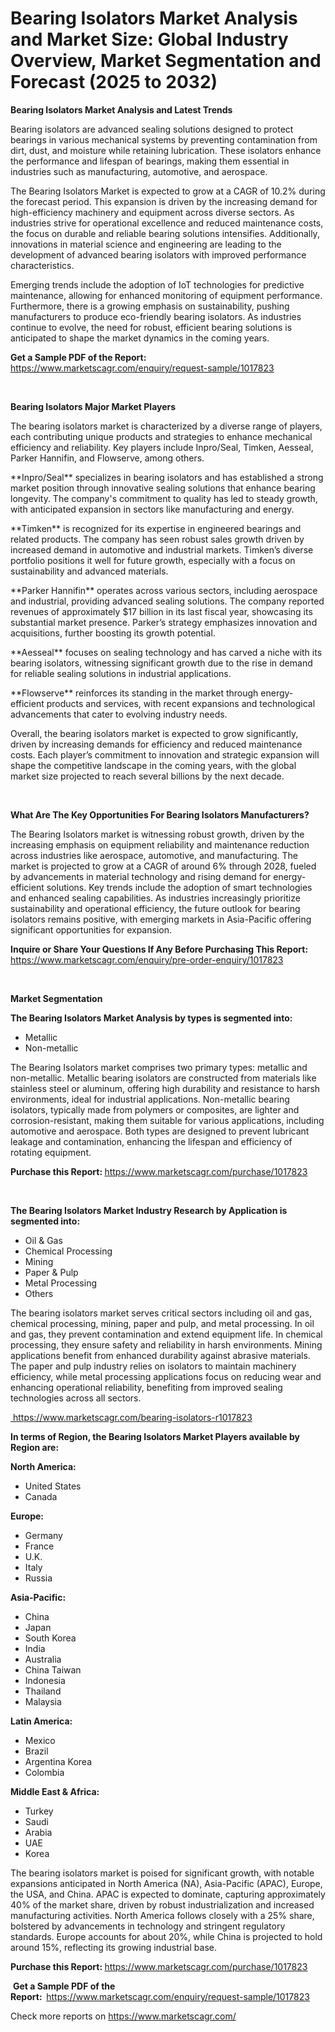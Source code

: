 <p><h1>Bearing Isolators Market Analysis and Market Size: Global Industry Overview, Market Segmentation and Forecast (2025 to 2032)</h1></p><p><strong>Bearing Isolators Market Analysis and Latest Trends</strong></p>
<p><p>Bearing isolators are advanced sealing solutions designed to protect bearings in various mechanical systems by preventing contamination from dirt, dust, and moisture while retaining lubrication. These isolators enhance the performance and lifespan of bearings, making them essential in industries such as manufacturing, automotive, and aerospace.</p><p>The Bearing Isolators Market is expected to grow at a CAGR of 10.2% during the forecast period. This expansion is driven by the increasing demand for high-efficiency machinery and equipment across diverse sectors. As industries strive for operational excellence and reduced maintenance costs, the focus on durable and reliable bearing solutions intensifies. Additionally, innovations in material science and engineering are leading to the development of advanced bearing isolators with improved performance characteristics.</p><p>Emerging trends include the adoption of IoT technologies for predictive maintenance, allowing for enhanced monitoring of equipment performance. Furthermore, there is a growing emphasis on sustainability, pushing manufacturers to produce eco-friendly bearing isolators. As industries continue to evolve, the need for robust, efficient bearing solutions is anticipated to shape the market dynamics in the coming years.</p></p>
<p><strong>Get a Sample PDF of the Report:&nbsp;</strong> <a href="https://www.marketscagr.com/enquiry/request-sample/1017823?utm_campaign=2475&utm_medium=2&utm_source=Github&utm_content=ia&utm_term=11042025&utm_id=bearing-isolators">https://www.marketscagr.com/enquiry/request-sample/1017823</a></p>
<p>&nbsp;</p>
<p><strong>Bearing Isolators Major Market Players</strong></p>
<p><p>The bearing isolators market is characterized by a diverse range of players, each contributing unique products and strategies to enhance mechanical efficiency and reliability. Key players include Inpro/Seal, Timken, Aesseal, Parker Hannifin, and Flowserve, among others.</p><p>**Inpro/Seal** specializes in bearing isolators and has established a strong market position through innovative sealing solutions that enhance bearing longevity. The company's commitment to quality has led to steady growth, with anticipated expansion in sectors like manufacturing and energy.</p><p>**Timken** is recognized for its expertise in engineered bearings and related products. The company has seen robust sales growth driven by increased demand in automotive and industrial markets. Timken’s diverse portfolio positions it well for future growth, especially with a focus on sustainability and advanced materials.</p><p>**Parker Hannifin** operates across various sectors, including aerospace and industrial, providing advanced sealing solutions. The company reported revenues of approximately $17 billion in its last fiscal year, showcasing its substantial market presence. Parker’s strategy emphasizes innovation and acquisitions, further boosting its growth potential.</p><p>**Aesseal** focuses on sealing technology and has carved a niche with its bearing isolators, witnessing significant growth due to the rise in demand for reliable sealing solutions in industrial applications. </p><p>**Flowserve** reinforces its standing in the market through energy-efficient products and services, with recent expansions and technological advancements that cater to evolving industry needs.</p><p>Overall, the bearing isolators market is expected to grow significantly, driven by increasing demands for efficiency and reduced maintenance costs. Each player’s commitment to innovation and strategic expansion will shape the competitive landscape in the coming years, with the global market size projected to reach several billions by the next decade.</p></p>
<p>&nbsp;</p>
<p><strong>What Are The Key Opportunities For Bearing Isolators Manufacturers?</strong></p>
<p><p>The Bearing Isolators market is witnessing robust growth, driven by the increasing emphasis on equipment reliability and maintenance reduction across industries like aerospace, automotive, and manufacturing. The market is projected to grow at a CAGR of around 6% through 2028, fueled by advancements in material technology and rising demand for energy-efficient solutions. Key trends include the adoption of smart technologies and enhanced sealing capabilities. As industries increasingly prioritize sustainability and operational efficiency, the future outlook for bearing isolators remains positive, with emerging markets in Asia-Pacific offering significant opportunities for expansion.</p></p>
<p><strong>Inquire or Share Your Questions If Any Before Purchasing This Report:</strong> <a href="https://www.marketscagr.com/enquiry/pre-order-enquiry/1017823?utm_campaign=2475&utm_medium=2&utm_source=Github&utm_content=ia&utm_term=11042025&utm_id=bearing-isolators">https://www.marketscagr.com/enquiry/pre-order-enquiry/1017823</a></p>
<p>&nbsp;</p>
<p><strong>Market Segmentation</strong></p>
<p><strong>The Bearing Isolators Market Analysis by types is segmented into:</strong></p>
<p><ul><li>Metallic</li><li>Non-metallic</li></ul></p>
<p><p>The Bearing Isolators market comprises two primary types: metallic and non-metallic. Metallic bearing isolators are constructed from materials like stainless steel or aluminum, offering high durability and resistance to harsh environments, ideal for industrial applications. Non-metallic bearing isolators, typically made from polymers or composites, are lighter and corrosion-resistant, making them suitable for various applications, including automotive and aerospace. Both types are designed to prevent lubricant leakage and contamination, enhancing the lifespan and efficiency of rotating equipment.</p></p>
<p><strong>Purchase this Report:&nbsp;</strong><a href="https://www.marketscagr.com/purchase/1017823?utm_campaign=2475&utm_medium=2&utm_source=Github&utm_content=ia&utm_term=11042025&utm_id=bearing-isolators">https://www.marketscagr.com/purchase/1017823</a></p>
<p>&nbsp;</p>
<p><strong>The Bearing Isolators Market Industry Research by Application is segmented into:</strong></p>
<p><ul><li>Oil & Gas</li><li>Chemical Processing</li><li>Mining</li><li>Paper & Pulp</li><li>Metal Processing</li><li>Others</li></ul></p>
<p><p>The bearing isolators market serves critical sectors including oil and gas, chemical processing, mining, paper and pulp, and metal processing. In oil and gas, they prevent contamination and extend equipment life. In chemical processing, they ensure safety and reliability in harsh environments. Mining applications benefit from enhanced durability against abrasive materials. The paper and pulp industry relies on isolators to maintain machinery efficiency, while metal processing applications focus on reducing wear and enhancing operational reliability, benefiting from improved sealing technologies across all sectors.</p></p>
<p><a href="https://www.marketscagr.com/bearing-isolators-r1017823?utm_campaign=2475&utm_medium=2&utm_source=Github&utm_content=ia&utm_term=11042025&utm_id=bearing-isolators">&nbsp;https://www.marketscagr.com/bearing-isolators-r1017823</a></p>
<p><strong>In terms of Region, the Bearing Isolators Market Players available by Region are:</strong></p>
<p>
    <p> <strong> North America: </strong>
        <ul>
            <li>United States</li>
            <li>Canada</li>
        </ul>
        </p> 
    <p> <strong> Europe: </strong>
        <ul>
            <li>Germany</li>
            <li>France</li>
            <li>U.K.</li>
            <li>Italy</li>
            <li>Russia</li>
        </ul>
        </p> 
    <p> <strong> Asia-Pacific: </strong>
        <ul>
            <li>China</li>
            <li>Japan</li>
            <li>South Korea</li>
            <li>India</li>
            <li>Australia</li>
            <li>China Taiwan</li>
            <li>Indonesia</li>
            <li>Thailand</li>
            <li>Malaysia</li>
        </ul>
        </p> 
    <p> <strong> Latin America: </strong>
        <ul>
            <li>Mexico</li>
            <li>Brazil</li>
            <li>Argentina Korea</li>
            <li>Colombia</li>
        </ul>
        </p> 
    <p> <strong> Middle East & Africa: </strong>
        <ul>
            <li>Turkey</li>
            <li>Saudi</li>
            <li>Arabia</li>
            <li>UAE</li>
            <li>Korea</li>
        </ul>
    </p>
    </p>
<p><p>The bearing isolators market is poised for significant growth, with notable expansions anticipated in North America (NA), Asia-Pacific (APAC), Europe, the USA, and China. APAC is expected to dominate, capturing approximately 40% of the market share, driven by robust industrialization and increased manufacturing activities. North America follows closely with a 25% share, bolstered by advancements in technology and stringent regulatory standards. Europe accounts for about 20%, while China is projected to hold around 15%, reflecting its growing industrial base.</p></p>
<p><strong>Purchase this Report: </strong><a href="https://www.marketscagr.com/purchase/1017823?utm_campaign=2475&utm_medium=2&utm_source=Github&utm_content=ia&utm_term=11042025&utm_id=bearing-isolators">https://www.marketscagr.com/purchase/1017823</a></p>
<p>&nbsp;<strong>Get a Sample PDF of the Report:&nbsp;&nbsp;</strong><a href="https://www.marketscagr.com/enquiry/request-sample/1017823?utm_campaign=2475&utm_medium=2&utm_source=Github&utm_content=ia&utm_term=11042025&utm_id=bearing-isolators">https://www.marketscagr.com/enquiry/request-sample/1017823</a></p>
<p><strong></strong></p>
<p>Check more reports on <a href="https://www.marketscagr.com/?utm_campaign=2475&utm_medium=2&utm_source=Github&utm_content=ia&utm_term=11042025&utm_id=bearing-isolators">https://www.marketscagr.com/</a></p>
